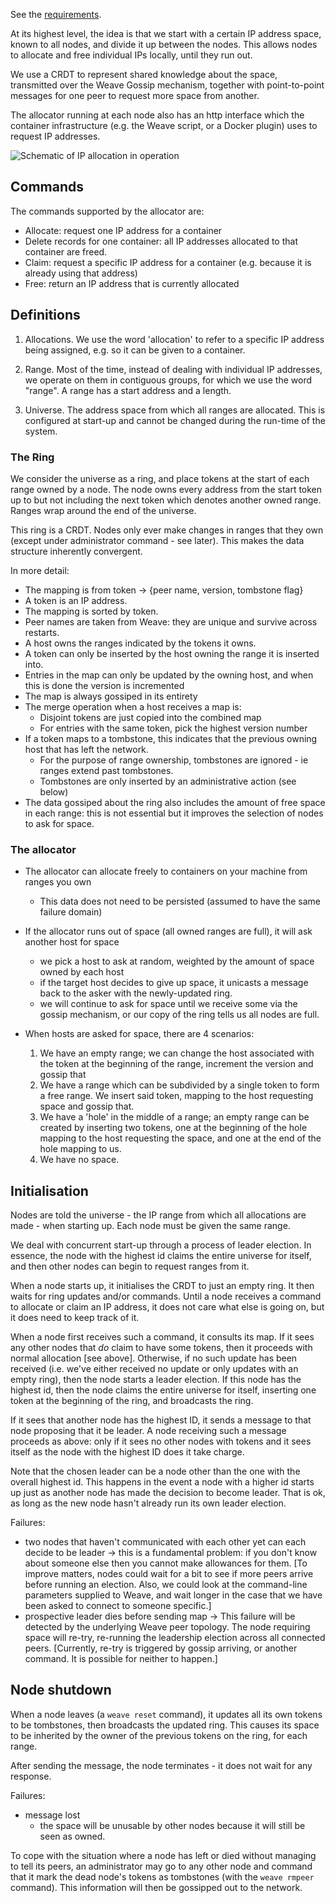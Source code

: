 See the [requirements](https://github.com/zettio/weave/wiki/IP-allocation-requirements).

At its highest level, the idea is that we start with a certain IP
address space, known to all nodes, and divide it up between the
nodes. This allows nodes to allocate and free individual IPs locally,
until they run out.

We use a CRDT to represent shared knowledge about the space,
transmitted over the Weave Gossip mechanism, together with
point-to-point messages for one peer to request more space from
another.

The allocator running at each node also has an http interface which
the container infrastructure (e.g. the Weave script, or a Docker
plugin) uses to request IP addresses.

![Schematic of IP allocation in operation](https://docs.google.com/drawings/d/1-EUIRKYxwfKTpBJ7v_LMcdvSpodIMSz4lT3wgEfWKl4/pub?w=701&h=310)

## Commands

The commands supported by the allocator are:

- Allocate: request one IP address for a container
- Delete records for one container: all IP addresses allocated to that
  container are freed.
- Claim: request a specific IP address for a container (e.g. because
  it is already using that address)
- Free: return an IP address that is currently allocated

## Definitions

1. Allocations. We use the word 'allocation' to refer to a specific
   IP address being assigned, e.g. so it can be given to a container.

2. Range. Most of the time, instead of dealing with individual IP
   addresses, we operate on them in contiguous groups, for which we
   use the word "range".  A range has a start address and a length.

3. Universe. The address space from which all ranges are
   allocated. This is configured at start-up and cannot be changed
   during the run-time of the system.

### The Ring

We consider the universe as a ring, and place tokens at the start of
each range owned by a node.  The node owns every address from the
start token up to but not including the next token which denotes
another owned range. Ranges wrap around the end of the universe.

This ring is a CRDT.  Nodes only ever make changes in ranges that they
own (except under administrator command - see later). This makes the
data structure inherently convergent.

In more detail:
- The mapping is from token -> {peer name, version, tombstone flag}
- A token is an IP address.
- The mapping is sorted by token.
- Peer names are taken from Weave: they are unique and survive across restarts.
- A host owns the ranges indicated by the tokens it owns.
- A token can only be inserted by the host owning the range it is inserted into.
- Entries in the map can only be updated by the owning host, and when
  this is done the version is incremented
- The map is always gossiped in its entirety
- The merge operation when a host receives a map is:
  - Disjoint tokens are just copied into the combined map
  - For entries with the same token, pick the highest version number
- If a token maps to a tombstone, this indicates that the previous
  owning host that has left the network.
  - For the purpose of range ownership, tombstones are ignored - ie
    ranges extend past tombstones.
  - Tombstones are only inserted by an administrative action (see below)
- The data gossiped about the ring also includes the amount of free
  space in each range: this is not essential but it improves the
  selection of nodes to ask for space.

### The allocator

- The allocator can allocate freely to containers on your machine from ranges you own
  - This data does not need to be persisted (assumed to have the same failure domain)
- If the allocator runs out of space (all owned ranges are full), it
  will ask another host for space
  - we pick a host to ask at random, weighted by the amount of space
    owned by each host
  - if the target host decides to give up space, it unicasts a message
    back to the asker with the newly-updated ring.
  - we will continue to ask for space until we receive some via the
    gossip mechanism, or our copy of the ring tells us all nodes are
    full.

- When hosts are asked for space, there are 4 scenarios:
  1. We have an empty range; we can change the host associated with
  the token at the beginning of the range, increment the version and
  gossip that
  2. We have a range which can be subdivided by a single token to form
  a free range.  We insert said token, mapping to the host requesting
  space and gossip that.
  3. We have a 'hole' in the middle of a range; an empty range can be
  created by inserting two tokens, one at the beginning of the hole
  mapping to the host requesting the space, and one at the end of the
  hole mapping to us.
  4. We have no space.

## Initialisation

Nodes are told the universe - the IP range from which all allocations
are made - when starting up.  Each node must be given the same range.

We deal with concurrent start-up through a process of leader election.
In essence, the node with the highest id claims the entire universe for
itself, and then other nodes can begin to request ranges from it.

When a node starts up, it initialises the CRDT to just an empty
ring. It then waits for ring updates and/or commands.  Until a node
receives a command to allocate or claim an IP address, it does not
care what else is going on, but it does need to keep track of it.

When a node first receives such a command, it consults its map. If it
sees any other nodes that *do* claim to have some tokens, then it
proceeds with normal allocation [see above]. Otherwise, if no such
update has been received (i.e. we've either received no update or only
updates with an empty ring), then the node starts a leader election.
If this node has the highest id, then the node claims the entire
universe for itself, inserting one token at the beginning of the ring,
and broadcasts the ring.

If it sees that another node has the highest ID, it sends a message to
that node proposing that it be leader.  A node receiving such a
message proceeds as above: only if it sees no other nodes with tokens
and it sees itself as the node with the highest ID does it take
charge.

Note that the chosen leader can be a node other than the one with the
overall highest id. This happens in the event a node with a higher id
starts up just as another node has made the decision to become
leader. That is ok, as long as the new node hasn't already run its own
leader election.

Failures:
- two nodes that haven't communicated with each other yet can each
  decide to be leader
  -> this is a fundamental problem: if you don't know about someone
     else then you cannot make allowances for them.
     [To improve matters, nodes could wait for a bit to see if more
     peers arrive before running an election.  Also, we could look at
     the command-line parameters supplied to Weave, and wait longer in
     the case that we have been asked to connect to someone specific.]
- prospective leader dies before sending map
  -> This failure will be detected by the underlying Weave peer
     topology. The node requiring space will re-try, re-running the
     leadership election across all connected peers.
     [Currently, re-try is triggered by gossip arriving, or another
     command.  It is possible for neither to happen.]

## Node shutdown

When a node leaves (a `weave reset` command), it updates all its own
tokens to be tombstones, then broadcasts the updated ring.  This
causes its space to be inherited by the owner of the previous tokens
on the ring, for each range.

After sending the message, the node terminates - it does not wait for
any response.

Failures:
- message lost
  - the space will be unusable by other nodes because it will still be
    seen as owned.

To cope with the situation where a node has left or died without
managing to tell its peers, an administrator may go to any other node
and command that it mark the dead node's tokens as tombstones (with
the `weave rmpeer` command).  This information will then be gossipped
out to the network.
